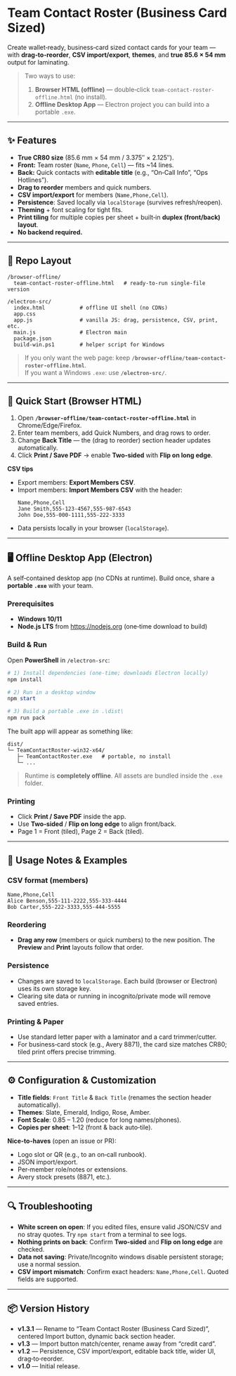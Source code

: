 
# Team Contact Roster (Business Card Sized)

Create wallet‑ready, business‑card sized contact cards for your team — with **drag‑to‑reorder**, **CSV import/export**, **themes**, and **true 85.6 × 54 mm** output for laminating.

> Two ways to use:
> 1) **Browser HTML (offline)** — double‑click `team-contact-roster-offline.html` (no install).  
> 2) **Offline Desktop App** — Electron project you can build into a portable `.exe`.

---

## ✨ Features

- **True CR80 size** (85.6 mm × 54 mm / 3.375″ × 2.125″).
- **Front:** Team roster (`Name`, `Phone`, `Cell`) — fits ~14 lines.
- **Back:** Quick contacts with **editable title** (e.g., “On‑Call Info”, “Ops Hotlines”).
- **Drag to reorder** members and quick numbers.
- **CSV import/export** for members (`Name,Phone,Cell`).
- **Persistence**: Saved locally via `localStorage` (survives refresh/reopen).
- **Theming** + font scaling for tight fits.
- **Print tiling** for multiple copies per sheet + built‑in **duplex (front/back) layout**.
- **No backend required.**

---

## 🧰 Repo Layout

```
/browser-offline/
  team-contact-roster-offline.html   # ready-to-run single-file version

/electron-src/
  index.html           # offline UI shell (no CDNs)
  app.css
  app.js               # vanilla JS: drag, persistence, CSV, print, etc.
  main.js              # Electron main
  package.json
  build-win.ps1        # helper script for Windows
```

> If you only want the web page: keep **`/browser-offline/team-contact-roster-offline.html`**.  
> If you want a Windows `.exe`: use **`/electron-src/`**.

---

## 🚀 Quick Start (Browser HTML)

1. Open **`/browser-offline/team-contact-roster-offline.html`** in Chrome/Edge/Firefox.  
2. Enter team members, add Quick Numbers, and drag rows to order.
3. Change **Back Title** — the (drag to reorder) section header updates automatically.
4. Click **Print / Save PDF** → enable **Two‑sided** with **Flip on long edge**.

**CSV tips**
- Export members: **Export Members CSV**.
- Import members: **Import Members CSV** with the header:
  ```csv
  Name,Phone,Cell
  Jane Smith,555-123-4567,555-987-6543
  John Doe,555-000-1111,555-222-3333
  ```
- Data persists locally in your browser (`localStorage`).

---

## 🖥️ Offline Desktop App (Electron)

A self‑contained desktop app (no CDNs at runtime). Build once, share a **portable `.exe`** with your team.

### Prerequisites
- **Windows 10/11**  
- **Node.js LTS** from https://nodejs.org (one‑time download to build)

### Build & Run
Open **PowerShell** in `/electron-src`:

```powershell
# 1) Install dependencies (one-time; downloads Electron locally)
npm install

# 2) Run in a desktop window
npm start

# 3) Build a portable .exe in .\dist\
npm run pack
```

The built app will appear as something like:
```
dist/
└─ TeamContactRoster-win32-x64/
   ├─ TeamContactRoster.exe   # portable, no install
   └─ ...
```

> Runtime is **completely offline**. All assets are bundled inside the `.exe` folder.

### Printing
- Click **Print / Save PDF** inside the app.
- Use **Two‑sided** / **Flip on long edge** to align front/back.
- Page 1 = Front (tiled), Page 2 = Back (tiled).

---

## 🧪 Usage Notes & Examples

### CSV format (members)
```csv
Name,Phone,Cell
Alice Benson,555-111-2222,555-333-4444
Bob Carter,555-222-3333,555-444-5555
```

### Reordering
- **Drag any row** (members or quick numbers) to the new position. The **Preview** and **Print** layouts follow that order.

### Persistence
- Changes are saved to `localStorage`. Each build (browser or Electron) uses its own storage key.
- Clearing site data or running in incognito/private mode will remove saved entries.

### Printing & Paper
- Use standard letter paper with a laminator and a card trimmer/cutter.
- For business‑card stock (e.g., Avery 8871), the card size matches CR80; tiled print offers precise trimming.

---

## ⚙️ Configuration & Customization

- **Title fields**: `Front Title` & `Back Title` (renames the section header automatically).
- **Themes**: Slate, Emerald, Indigo, Rose, Amber.
- **Font Scale**: 0.85 – 1.20 (reduce for long names/phones).
- **Copies per sheet**: 1–12 (front & back auto‑tile).

**Nice-to-haves** (open an issue or PR):
- Logo slot or QR (e.g., to an on‑call runbook).  
- JSON import/export.  
- Per‑member role/notes or extensions.  
- Avery stock presets (8871, etc.).

---

## 🔍 Troubleshooting

- **White screen on open**: If you edited files, ensure valid JSON/CSV and no stray quotes. Try `npm start` from a terminal to see logs.
- **Nothing prints on back**: Confirm **Two‑sided** and **Flip on long edge** are checked.
- **Data not saving**: Private/Incognito windows disable persistent storage; use a normal session.
- **CSV import mismatch**: Confirm exact headers: `Name,Phone,Cell`. Quoted fields are supported.

---

## 📦 Version History

- **v1.3.1** — Rename to “Team Contact Roster (Business Card Sized)”, centered Import button, dynamic back section header.  
- **v1.3** — Import button match/center, rename away from “credit card”.  
- **v1.2** — Persistence, CSV import/export, editable back title, wider UI, drag‑to‑reorder.  
- **v1.0** — Initial release.

